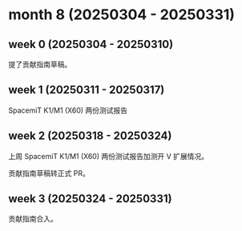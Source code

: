 # month 8 (20250304 - 20250331)

## week 0 (20250304 - 20250310)

提了贡献指南草稿。

## week 1 (20250311 - 20250317)

SpacemiT K1/M1 (X60) 两份测试报告

## week 2 (20250318 - 20250324)

上周 SpacemiT K1/M1 (X60) 两份测试报告加测开 V 扩展情况。

贡献指南草稿转正式 PR。

## week 3 (20250324 - 20250331)

贡献指南合入。